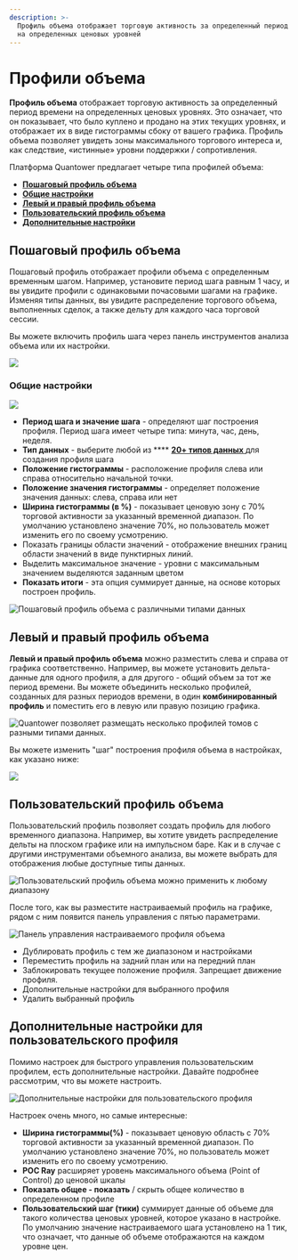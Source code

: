 ```yaml
---
description: >-
  Профиль объема отображает торговую активность за определенный период времени
  на определенных ценовых уровней
---
```


# Профили объема

**Профиль объема** отображает торговую активность за определенный период времени на определенных ценовых уровнях. Это означает, что он показывает, что было куплено и продано на этих текущих уровнях, и отображает их в виде гистограммы сбоку от вашего графика. Профиль объема позволяет увидеть зоны максимального торгового интереса и, как следствие, «истинные» уровни поддержки / сопротивления.

Платформа Quantower предлагает четыре типа профилей объема:

* [**Пошаговый профиль объема**](volume-profiles.md#poshagovyi-profil-obema)&#x20;
* ****[**Общие настройки**](volume-profiles.md#obshie-nastroiki)****
* ****[**Левый и правый профиль объема**](volume-profiles.md#levyi-i-pravyi-profil-obema)****
* ****[**Пользовательский профиль объема**](volume-profiles.md#polzovatelskii-profil-obema)****
* ****[**Дополнительные настройки** ](volume-profiles.md#dopolnitelnye-nastroiki-dlya-polzovatelskogo-profilya)****

## Пошаговый профиль объема&#x20;

Пошаговый профиль отображает профили объема с определенным временным шагом. Например, установите период шага равным 1 часу, и вы увидите профили с одинаковыми почасовыми шагами на графике. Изменяя типы данных, вы увидите распределение торгового объема, выполненных сделок, а также дельту для каждого часа торговой сессии.

Вы можете включить профиль шага через панель инструментов анализа объема или их настройки.

![](../../.gitbook/assets/poshagovyi-profil.gif)

### Общие настройки&#x20;

![](../../.gitbook/assets/poshagovyi-profil1.gif)

* **Период шага и значение шага** - определяют шаг построения профиля. Период шага имеет четыре типа: минута, час, день, неделя.
* **Тип данных** - выберите любой из **** [**20+ типов данных** ](https://app.gitbook.com/@quantower/s/quantower-ru/\~/drafts/-MbGwguxgp06fdcWVgd1/analytics-panels/chart/volume-analysis-tools#data-types-of-volume-analysis-tools)для создания профиля шага
* **Положение гистограммы** - расположение профиля слева или справа относительно начальной точки.
* **Положение значения гистограммы** - определяет положение значения данных: слева, справа или нет
* **Ширина гистограммы (в %)** - показывает ценовую зону с 70% торговой активности за указанный временной диапазон. По умолчанию установлено значение 70%, но пользователь может изменить его по своему усмотрению.
* Показать границы области значений - отображение внешних границ области значений в виде пунктирных линий.
* Выделить максимальное значение - уровни с максимальным значением выделяются заданным цветом
* **Показать итоги** - эта опция суммирует данные, на основе которых построен профиль.

![Пошаговый профиль объема с различными типами данных](../../.gitbook/assets/step-profile-data-types.gif)

## Левый и правый профиль объема

**Левый и правый профиль объема** можно разместить слева и справа от графика соответственно. Например, вы можете установить дельта-данные для одного профиля, а для другого - общий объем за тот же период времени. Вы можете объединить несколько профилей, созданных для разных периодов времени, в один **комбинированный профиль** и поместить его в левую или правую позицию графика.

![Quantower позволяет размещать несколько профилей томов с разными типами данных.](../../.gitbook/assets/left\_right-profile.png)

Вы можете изменить "шаг" построения профиля объема в настройках, как указано ниже:

![](../../.gitbook/assets/polzoatelskii-shag-levyi-obem-ru.gif)

## Пользовательский профиль объема

Пользовательский профиль позволяет создать профиль для любого временного диапазона. Например, вы хотите увидеть распределение дельты на плоском графике или на импульсном баре. Как и в случае с другими инструментами объемного анализа, вы можете выбрать для отображения любые доступные типы данных.

![Пользовательский профиль объема можно применить к любому диапазону](../../.gitbook/assets/new-custom-profile.gif)

После того, как вы разместите настраиваемый профиль на графике, рядом с ним появится панель управления с пятью параметрами.

![Панель управления настраиваемого профиля объема](<../../.gitbook/assets/image (20).png>)

* Дублировать профиль с тем же диапазоном и настройками
* Переместить профиль на задний план или на передний план
* Заблокировать текущее положение профиля. Запрещает движение профиля.
* Дополнительные настройки для выбранного профиля
* Удалить выбранный профиль

## Дополнительные настройки для пользовательского профиля

Помимо настроек для быстрого управления пользовательским профилем, есть дополнительные настройки. Давайте подробнее рассмотрим, что вы можете настроить.

![Дополнительные настройки для пользовательского профиля](../../.gitbook/assets/dopnastroiki-polzovatelskii-profil.gif)

Настроек очень много, но самые интересные:

* **Ширина гистограммы(%)** - показывает ценовую область с 70% торговой активности за указанный временной диапазон. По умолчанию установлено значение 70%, но пользователь может изменить его по своему усмотрению.
* **POC Ray** расширяет уровень максимального объема (Point of Control) до ценовой шкалы
* **Показать общее - показать** / скрыть общее количество в определенном профиле
* **Пользовательский шаг (тики)** суммирует данные об объеме для такого количества ценовых уровней, которое указано в настройке. По умолчанию значение настраиваемого шага установлено на 1 тик, что означает, что данные об объеме отображаются на каждом уровне цен.
